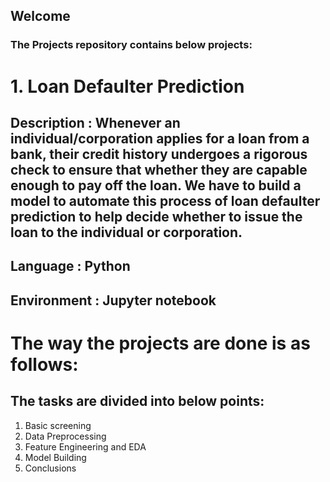 ## Welcome 



### The Projects repository contains below projects: 

# 1. Loan Defaulter Prediction

## Description : Whenever an individual/corporation applies for a loan from a bank, their credit history undergoes a rigorous check to ensure that whether they are capable enough to pay off the loan. We have to build a model to automate this process of loan defaulter prediction to help decide whether to issue the loan to the individual or corporation.

## Language : Python

## Environment : Jupyter notebook

# The way the projects are done is as follows:
## The tasks are divided into below points:
1. Basic screening
2. Data Preprocessing
3. Feature Engineering and EDA
5. Model Building
6. Conclusions

